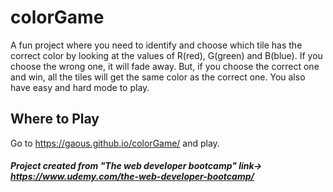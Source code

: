 # colorGame
A fun project where you need to identify and choose which tile has the correct color by looking at the values of R(red), G(green) and B(blue).
If you choose the wrong one, it will fade away. But, if you choose the correct one and win, all the tiles will get the same color as the correct one. You also have easy and hard mode to play.

## Where to Play
Go to https://gaous.github.io/colorGame/ and play.

##### Project created from "The web developer bootcamp" link-> https://www.udemy.com/the-web-developer-bootcamp/
